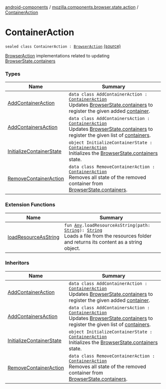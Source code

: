 [android-components](../../index.md) / [mozilla.components.browser.state.action](../index.md) / [ContainerAction](./index.md)

# ContainerAction

`sealed class ContainerAction : `[`BrowserAction`](../-browser-action.md) [(source)](https://github.com/mozilla-mobile/android-components/blob/master/components/browser/state/src/main/java/mozilla/components/browser/state/action/BrowserAction.kt#L745)

[BrowserAction](../-browser-action.md) implementations related to updating [BrowserState.containers](../../mozilla.components.browser.state.state/-browser-state/containers.md)

### Types

| Name | Summary |
|---|---|
| [AddContainerAction](-add-container-action/index.md) | `data class AddContainerAction : `[`ContainerAction`](./index.md)<br>Updates [BrowserState.containers](../../mozilla.components.browser.state.state/-browser-state/containers.md) to register the given added [container](-add-container-action/container.md). |
| [AddContainersAction](-add-containers-action/index.md) | `data class AddContainersAction : `[`ContainerAction`](./index.md)<br>Updates [BrowserState.containers](../../mozilla.components.browser.state.state/-browser-state/containers.md) to register the given list of [containers](-add-containers-action/containers.md). |
| [InitializeContainerState](-initialize-container-state.md) | `object InitializeContainerState : `[`ContainerAction`](./index.md)<br>Initializes the [BrowserState.containers](../../mozilla.components.browser.state.state/-browser-state/containers.md) state. |
| [RemoveContainerAction](-remove-container-action/index.md) | `data class RemoveContainerAction : `[`ContainerAction`](./index.md)<br>Removes all state of the removed container from [BrowserState.containers](../../mozilla.components.browser.state.state/-browser-state/containers.md). |

### Extension Functions

| Name | Summary |
|---|---|
| [loadResourceAsString](../../mozilla.components.support.test.file/kotlin.-any/load-resource-as-string.md) | `fun `[`Any`](https://kotlinlang.org/api/latest/jvm/stdlib/kotlin/-any/index.html)`.loadResourceAsString(path: `[`String`](https://kotlinlang.org/api/latest/jvm/stdlib/kotlin/-string/index.html)`): `[`String`](https://kotlinlang.org/api/latest/jvm/stdlib/kotlin/-string/index.html)<br>Loads a file from the resources folder and returns its content as a string object. |

### Inheritors

| Name | Summary |
|---|---|
| [AddContainerAction](-add-container-action/index.md) | `data class AddContainerAction : `[`ContainerAction`](./index.md)<br>Updates [BrowserState.containers](../../mozilla.components.browser.state.state/-browser-state/containers.md) to register the given added [container](-add-container-action/container.md). |
| [AddContainersAction](-add-containers-action/index.md) | `data class AddContainersAction : `[`ContainerAction`](./index.md)<br>Updates [BrowserState.containers](../../mozilla.components.browser.state.state/-browser-state/containers.md) to register the given list of [containers](-add-containers-action/containers.md). |
| [InitializeContainerState](-initialize-container-state.md) | `object InitializeContainerState : `[`ContainerAction`](./index.md)<br>Initializes the [BrowserState.containers](../../mozilla.components.browser.state.state/-browser-state/containers.md) state. |
| [RemoveContainerAction](-remove-container-action/index.md) | `data class RemoveContainerAction : `[`ContainerAction`](./index.md)<br>Removes all state of the removed container from [BrowserState.containers](../../mozilla.components.browser.state.state/-browser-state/containers.md). |
